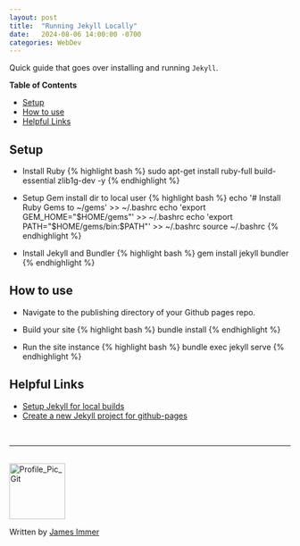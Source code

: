 ```yaml
---
layout: post
title:  "Running Jekyll Locally"
date:   2024-08-06 14:00:00 -0700
categories: WebDev
---
```


Quick guide that goes over installing and running `Jekyll`.

**Table of Contents**
- [Setup](#setup)
- [How to use](#how-to-use)
- [Helpful Links](#helpful-links)


## Setup

- Install Ruby 
{% highlight bash %}
sudo apt-get install ruby-full build-essential zlib1g-dev -y
{% endhighlight %}

- Setup Gem install dir to local user 
{% highlight bash %}
echo '# Install Ruby Gems to ~/gems' >> ~/.bashrc
echo 'export GEM_HOME="$HOME/gems"' >> ~/.bashrc
echo 'export PATH="$HOME/gems/bin:$PATH"' >> ~/.bashrc
source ~/.bashrc
{% endhighlight %}

- Install Jekyll and Bundler
{% highlight bash %}
gem install jekyll bundler
{% endhighlight %}


## How to use

- Navigate to the publishing directory of your Github pages repo.
- Build your site
{% highlight bash %}
bundle install
{% endhighlight %}

- Run the site instance
{% highlight bash %}
bundle exec jekyll serve
{% endhighlight %}


## Helpful Links
- [Setup Jekyll for local builds](https://docs.github.com/en/pages/setting-up-a-github-pages-site-with-jekyll/testing-your-github-pages-site-locally-with-jekyll)
- [Create a new Jekyll project for github-pages](https://docs.github.com/en/pages/setting-up-a-github-pages-site-with-jekyll/creating-a-github-pages-site-with-jekyll)

<br>

---

<br>

<img src="https://avatars.githubusercontent.com/u/77898354?v=4" alt="Profile_Pic_Git" width="100" height="100"/>

Written by [James Immer](/bio)